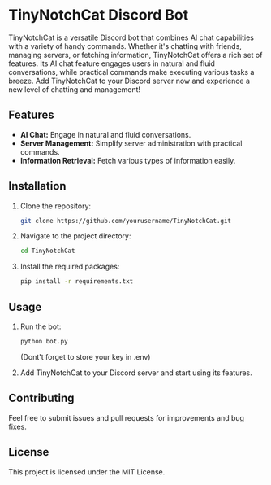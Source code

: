 # TinyNotchCat Discord Bot

TinyNotchCat is a versatile Discord bot that combines AI chat capabilities with a variety of handy commands. Whether it's chatting with friends, managing servers, or fetching information, TinyNotchCat offers a rich set of features. Its AI chat feature engages users in natural and fluid conversations, while practical commands make executing various tasks a breeze. Add TinyNotchCat to your Discord server now and experience a new level of chatting and management!

## Features

- **AI Chat:** Engage in natural and fluid conversations.
- **Server Management:** Simplify server administration with practical commands.
- **Information Retrieval:** Fetch various types of information easily.

## Installation

1. Clone the repository:
    ```bash
    git clone https://github.com/yourusername/TinyNotchCat.git
    ```

2. Navigate to the project directory:
    ```bash
    cd TinyNotchCat
    ```

3. Install the required packages:
    ```bash
    pip install -r requirements.txt
    ```

## Usage

1. Run the bot:
    ```bash
    python bot.py
    ```
    (Dont't forget to store your key in .env)

2. Add TinyNotchCat to your Discord server and start using its features.

## Contributing

Feel free to submit issues and pull requests for improvements and bug fixes.

## License

This project is licensed under the MIT License.

